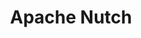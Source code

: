 ---
title: Apache Nutch
solution: turing
download: true
github-url: https://github.com/openturing/turing-nutch
download-url: https://github.com/openturing/turing-nutch/releases/tag/v0.3.3
description: Apache Nutch Plugin for Turing AI
---